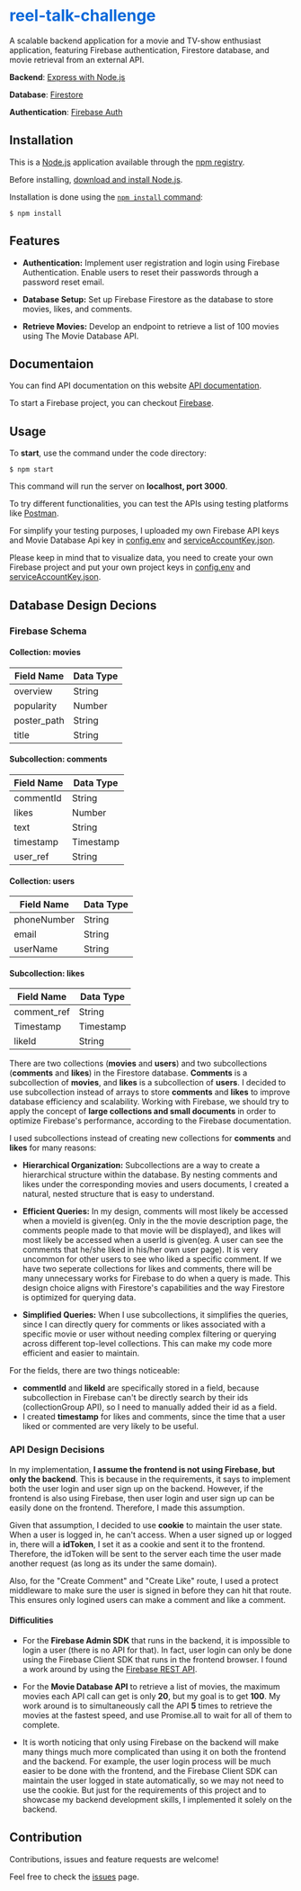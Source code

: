 # <font color="#0969da">reel-talk-challenge</font>

A scalable backend application for a movie and TV-show enthusiast application, featuring Firebase authentication, Firestore database, and movie retrieval from an external API.

**Backend**: [Express with Node.js](https://github.com/expressjs/express)

**Database**: [Firestore](https://cloud.google.com/firestore)

**Authentication**: [Firebase Auth](https://firebase.google.com/docs/auth)

## Installation

This is a [Node.js](https://nodejs.org/en/) application available through the [npm registry](https://www.npmjs.com/).

Before installing, [download and install Node.js](https://nodejs.org/en/download/).

Installation is done using the
[`npm install` command](https://docs.npmjs.com/getting-started/installing-npm-packages-locally):

```console
$ npm install
```

## Features

- **Authentication:**
  Implement user registration and login using Firebase Authentication.
  Enable users to reset their passwords through a password reset email.

- **Database Setup:**
  Set up Firebase Firestore as the database to store movies, likes, and comments.

- **Retrieve Movies:**
  Develop an endpoint to retrieve a list of 100 movies using The Movie Database API.

## Documentaion

You can find API documentation on this website [API documentation](https://documenter.getpostman.com/view/24341881/2s9YRFT9Zd).

To start a Firebase project, you can checkout [Firebase](https://firebase.google.com).

## Usage

To **start**, use the command under the code directory:

```console
$ npm start
```

This command will run the server on **localhost, port 3000**.
</br>

To try different functionalities, you can test the APIs using testing platforms like [Postman](https://www.postman.com/).
</br>

For simplify your testing purposes, I uploaded my own Firebase API keys and Movie Database Api key in [config.env](https://github.com/shuyangConnor/reel-talk-challenge/blob/master/config.env) and [serviceAccountKey.json](https://github.com/shuyangConnor/reel-talk-challenge/blob/master/serviceAccountKey.json).

Please keep in mind that to visualize data, you need to create your own Firebase project and put your own project keys in [config.env](https://github.com/shuyangConnor/reel-talk-challenge/blob/master/config.env) and [serviceAccountKey.json](https://github.com/shuyangConnor/reel-talk-challenge/blob/master/serviceAccountKey.json).

## Database Design Decions

### Firebase Schema

#### Collection: movies

| Field Name  | Data Type |
| ----------- | --------- |
| overview    | String    |
| popularity  | Number    |
| poster_path | String    |
| title       | String    |

#### Subcollection: comments

| Field Name | Data Type |
| ---------- | --------- |
| commentId  | String    |
| likes      | Number    |
| text       | String    |
| timestamp  | Timestamp |
| user_ref   | String    |

#### Collection: users

| Field Name  | Data Type |
| ----------- | --------- |
| phoneNumber | String    |
| email       | String    |
| userName    | String    |

#### Subcollection: likes

| Field Name  | Data Type |
| ----------- | --------- |
| comment_ref | String    |
| Timestamp   | Timestamp |
| likeId      | String    |

There are two collections (**movies** and **users**) and two subcollections (**comments** and **likes**) in the Firestore database. **Comments** is a subcollection of **movies**, and **likes** is a subcollection of **users**. I decided to use subcollection instead of arrays to store **comments** and **likes** to improve database efficiency and scalability. Working with Firebase, we should try to apply the concept of **large collections and small documents** in order to optimize Firebase's performance, according to the Firebase documentation.

I used subcollections instead of creating new collections for **comments** and **likes** for many reasons:

- **Hierarchical Organization:** Subcollections are a way to create a hierarchical structure within the database. By nesting comments and likes under the corresponding movies and users documents, I created a natural, nested structure that is easy to understand.

- **Efficient Queries:** In my design, comments will most likely be accessed when a movieId is given(eg. Only in the the movie description page, the comments people made to that movie will be displayed), and likes will most likely be accessed when a userId is given(eg. A user can see the comments that he/she liked in his/her own user page). It is very uncommon for other users to see who liked a specific comment. If we have two seperate collections for likes and comments, there will be many unnecessary works for Firebase to do when a query is made. This design choice aligns with Firestore's capabilities and the way Firestore is optimized for querying data.

- **Simplified Queries:** When I use subcollections, it simplifies the queries, since I can directly query for comments or likes associated with a specific movie or user without needing complex filtering or querying across different top-level collections. This can make my code more efficient and easier to maintain.

For the fields, there are two things noticeable:

- **commentId** and **likeId** are specifically stored in a field, because subcollection in Firebase can't be directly search by their ids (collectionGroup API), so I need to manually added their id as a field.
- I created **timestamp** for likes and comments, since the time that a user liked or commented are very likely to be useful.

### API Design Decisions

In my implementation, **I assume the frontend is not using Firebase, but only the backend**. This is because in the requirements, it says to implement both the user login and user sign up on the backend. However, if the frontend is also using Firebase, then user login and user sign up can be easily done on the frontend. Therefore, I made this assumption.

Given that assumption, I decided to use **cookie** to maintain the user state. When a user is logged in, he can't access. When a user signed up or logged in, there will a **idToken**, I set it as a cookie and sent it to the frontend. Therefore, the idToken will be sent to the server each time the user made another request (as long as its under the same domain).

Also, for the "Create Comment" and "Create Like" route, I used a protect middleware to make sure the user is signed in before they can hit that route. This ensures only logined users can make a comment and like a comment.

#### Difficulities

- For the **Firebase Admin SDK** that runs in the backend, it is impossible to login a user (there is no API for that). In fact, user login can only be done using the Firebase Client SDK that runs in the frontend browser. I found a work around by using the [Firebase REST API](https://firebase.google.com/docs/reference/rest/auth?hl=zh-cn#section-sign-in-email-password).

- For the **Movie Database API** to retrieve a list of movies, the maximum movies each API call can get is only **20**, but my goal is to get **100**. My work around is to simultaneously call the API **5** times to retrieve the movies at the fastest speed, and use Promise.all to wait for all of them to complete.

- It is worth noticing that only using Firebase on the backend will make many things much more complicated than using it on both the frontend and the backend. For example, the user login process will be much easier to be done with the frontend, and the Firebase Client SDK can maintain the user logged in state automatically, so we may not need to use the cookie. But just for the requirements of this project and to showcase my backend development skills, I implemented it solely on the backend.

## Contribution

Contributions, issues and feature requests are welcome!

Feel free to check the [issues](https://github.com/shuyangConnor/reel-talk-challenge/issues) page.
